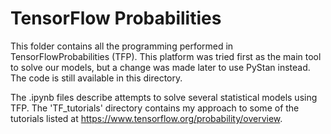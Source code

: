 # TensorFlow Probabilities

This folder contains all the programming performed in TensorFlowProbabilities (TFP).
This platform was tried first as the main tool to solve our models, but a change was made later to use PyStan instead. The code is still available in this directory.

The .ipynb files describe attempts to solve several statistical models using TFP.
The 'TF_tutorials' directory contains my approach to some of the tutorials listed at https://www.tensorflow.org/probability/overview.
